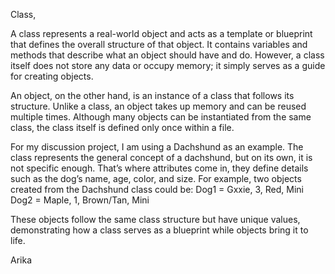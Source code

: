 Class, 

A class represents a real-world object and acts as a template or blueprint that defines the overall structure of that object. It contains variables and methods that describe what an object should have and do. However, a class itself does not store any data or occupy memory; it simply serves as a guide for creating objects.

An object, on the other hand, is an instance of a class that follows its structure. Unlike a class, an object takes up memory and can be reused multiple times. Although many objects can be instantiated from the same class, the class itself is defined only once within a file.

For my discussion project, I am using a Dachshund as an example. The class represents the general concept of a dachshund, but on its own, it is not specific enough. That’s where attributes come in, they define details such as the dog’s name, age, color, and size. For example, two objects created from the Dachshund class could be:
Dog1 = Gxxie, 3, Red, Mini
Dog2 = Maple, 1, Brown/Tan, Mini

These objects follow the same class structure but have unique values, demonstrating how a class serves as a blueprint while objects bring it to life.

Arika
